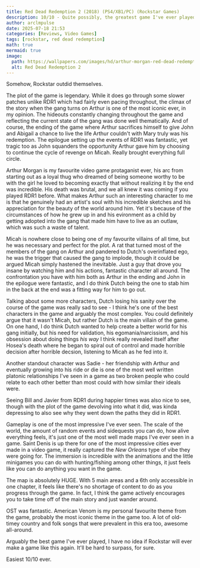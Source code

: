 ```yaml
---
title: Red Dead Redemption 2 (2018) (PS4/XB1/PC) (Rockstar Games)
description: 10/10 - Quite possibly, the greatest game I've ever played.
author: arclmpulse
date: 2025-07-18 21:53
categories: [Reviews, Video Games]
tags: [rockstar, red dead redemption]
math: true
mermaid: true
image:
  path: https://wallpapers.com/images/hd/arthur-morgan-red-dead-redemption-2-4k-hd-games-4k-wallpaper-iwuzo4l3gjd8kclf.jpg
  alt: Red Dead Redemption 2
---
```


Somehow, Rockstar outdid themselves.

The plot of the game is legendary. While it does go through some slower patches unlike RDR1 which had fairly even pacing throughout, the climax of the story when the gang turns on Arthur is one of the most iconic ever, in my opinion. The hideouts constantly changing throughout the game and reflecting the current state of the gang was done well thematically. And of course, the ending of the game where Arthur sacrifices himself to give John and Abigail a chance to live the life Arthur couldn't with Mary truly was his redemption. The epilogue setting up the events of RDR1 was fantastic, yet tragic too as John squanders the opportunity Arthur gave him by choosing to continue the cycle of revenge on Micah. Really brought everything full circle.

Arthur Morgan is my favourite video game protaganist ever, his arc from starting out as a loyal thug who dreamed of being someone worthy to be with the girl he loved to becoming exactly that without realizing it by the end was incredible. His death was brutal, and we all knew it was coming if you played RDR1 before. What makes Arthur such an interesting character to me is that he genuinely had an artist's soul with his incredible sketches and his appreciation for the beauty of the world around him. Yet it's because of the circumstances of how he grew up in and his evironment as a child by getting adopted into the gang that made him have to live as an outlaw, which was such a waste of talent.

Micah is nowhere close to being one of my favourite villains of all time, but he was necessary and perfect for the plot. A rat that turned most of the members of the gang on Arthur and pandered to Dutch's overinflated ego, he was the trigger that caused the gang to implode, though it could be argued Micah simply hastened the inevitable. Just a guy that drove you insane by watching him and his actions, fantastic character all around. The confrontation you have with him both as Arthur in the ending and John in the epilogue were fantastic, and I do think Dutch being the one to stab him in the back at the end was a fitting way for him to go out.

Talking about some more characters, Dutch losing his sanity over the course of the game was really sad to see - I think he's one of the best characters in the game and arguably the most complex. You could definitely argue that it wasn't Micah, but rather Dutch is the main villain of the game. On one hand, I do think Dutch wanted to help create a better world for his gang initially, but his need for validation, his egomania/narcissism, and his obsession about doing things _his way_ I think really revealed itself after Hosea's death where he began to spiral out of control and made horrible decision after horrible decsion, listening to Micah as he fed into it.

Another standout character was Sadie - her friendship with Arthur and eventually growing into his ride or die is one of the most well written platonic relationships I've seen in a game as two broken people who could relate to each other better than most could with how similar their ideals were.

Seeing Bill and Javier from RDR1 during happier times was also nice to see, though with the plot of the game devolving into what it did, was kinda depressing to also see why they went down the paths they did in RDR1.

Gameplay is one of the most impressive I've ever seen. The scale of the world, the amount of random events and sidequests you can do, how alive everything feels, it's just one of the most well made maps I've ever seen in a game. Saint Denis is up there for one of the most impressive cities ever made in a video game, it really captured the _New Orleans_ type of vibe they were going for. The immersion is incredible with the animations and the little minigames you can do with hunting/fishing among other things, it just feels like you can do anything you want in the game.

The map is absolutely HUGE. With 5 main areas and a 6th only accessible in one chapter, it feels like there's no shortage of content to do as you progress through the game. In fact, I think the game actively encourages you to take time off of the main story and just wander around.

OST was fantastic. American Venom is my personal favourite theme from the game, probably the most iconic theme in the game too. A lot of old-timey country and folk songs that were prevalent in this era too, awesome all-around.

Arguably the best game I've ever played, I have no idea if Rockstar will ever make a game like this again. It'll be hard to surpass, for sure.

Easiest 10/10 ever.
